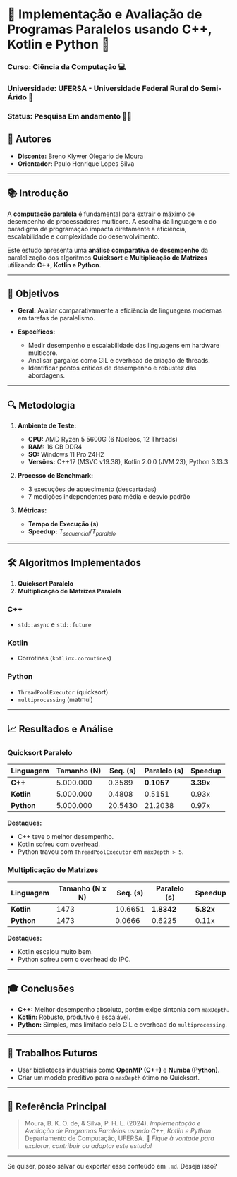 # 🐍 Implementação e Avaliação de Programas Paralelos usando C++, Kotlin e Python 🚀

### Curso: Ciência da Computação 💻

### Universidade: UFERSA - Universidade Federal Rural do Semi-Árido 🌱

### Status: Pesquisa Em andamento 🚶‍➡️

## 👥 Autores

* **Discente:** Breno Klywer Olegario de Moura
* **Orientador:** Paulo Henrique Lopes Silva

---

## 📚 Introdução

A **computação paralela** é fundamental para extrair o máximo de desempenho de processadores multicore. A escolha da linguagem e do paradigma de programação impacta diretamente a eficiência, escalabilidade e complexidade do desenvolvimento.

Este estudo apresenta uma **análise comparativa de desempenho** da paralelização dos algoritmos **Quicksort** e **Multiplicação de Matrizes** utilizando **C++, Kotlin e Python**.

---

## 🎯 Objetivos

* **Geral:** Avaliar comparativamente a eficiência de linguagens modernas em tarefas de paralelismo.
* **Específicos:**

  * Medir desempenho e escalabilidade das linguagens em hardware multicore.
  * Analisar gargalos como GIL e overhead de criação de threads.
  * Identificar pontos críticos de desempenho e robustez das abordagens.

---

## 🔍 Metodologia

1. **Ambiente de Teste:**

   * **CPU:** AMD Ryzen 5 5600G (6 Núcleos, 12 Threads)
   * **RAM:** 16 GB DDR4
   * **SO:** Windows 11 Pro 24H2
   * **Versões:** C++17 (MSVC v19.38), Kotlin 2.0.0 (JVM 23), Python 3.13.3

2. **Processo de Benchmark:**

   * 3 execuções de aquecimento (descartadas)
   * 7 medições independentes para média e desvio padrão

3. **Métricas:**

   * **Tempo de Execução (s)**
   * **Speedup:** $T_{sequencial} / T_{paralelo}$

---

## 🛠️ Algoritmos Implementados

1. **Quicksort Paralelo**
2. **Multiplicação de Matrizes Paralela**

### C++

* `std::async` e `std::future`

### Kotlin

* Corrotinas (`kotlinx.coroutines`)

### Python

* `ThreadPoolExecutor` (quicksort)
* `multiprocessing` (matmul)

---

## 📈 Resultados e Análise

### Quicksort Paralelo

| Linguagem  | Tamanho (N) | Seq. (s) | Paralelo (s) | Speedup   |
| ---------- | ----------- | -------- | ------------ | --------- |
| **C++**    | 5.000.000   | 0.3589   | **0.1057**   | **3.39x** |
| **Kotlin** | 5.000.000   | 0.4808   | 0.5151       | 0.93x     |
| **Python** | 5.000.000   | 20.5430  | 21.2038      | 0.97x     |

**Destaques:**

* C++ teve o melhor desempenho.
* Kotlin sofreu com overhead.
* Python travou com `ThreadPoolExecutor` em `maxDepth > 5`.

### Multiplicação de Matrizes

| Linguagem  | Tamanho (N x N) | Seq. (s) | Paralelo (s) | Speedup   |
| ---------- | --------------- | -------- | ------------ | --------- |
| **Kotlin** | 1473            | 10.6651  | **1.8342**   | **5.82x** |
| **Python** | 1473            | 0.0666   | 0.6225       | 0.11x     |

**Destaques:**

* Kotlin escalou muito bem.
* Python sofreu com o overhead do IPC.

---

## 🎓 Conclusões

* **C++:** Melhor desempenho absoluto, porém exige sintonia com `maxDepth`.
* **Kotlin:** Robusto, produtivo e escalável.
* **Python:** Simples, mas limitado pelo GIL e overhead do `multiprocessing`.

---

## 🔮 Trabalhos Futuros

* Usar bibliotecas industriais como **OpenMP (C++)** e **Numba (Python)**.
* Criar um modelo preditivo para o `maxDepth` ótimo no Quicksort.

---

## 📑 Referência Principal

> Moura, B. K. O. de, & Silva, P. H. L. (2024). *Implementação e Avaliação de Programas Paralelos usando C++, Kotlin e Python*. Departamento de Computação, UFERSA.
🌟 *Fique à vontade para explorar, contribuir ou adaptar este estudo!*

---

Se quiser, posso salvar ou exportar esse conteúdo em `.md`. Deseja isso?
